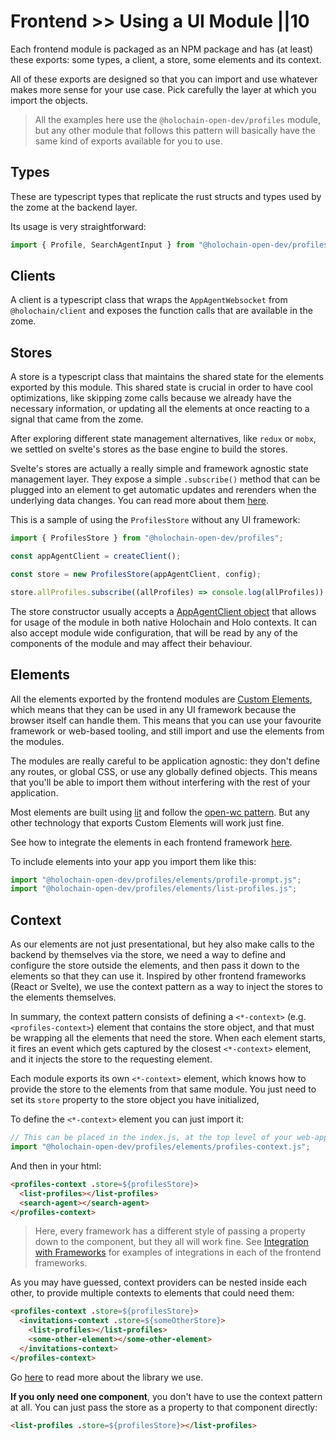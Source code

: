 # Frontend >> Using a UI Module ||10

Each frontend module is packaged as an NPM package and has (at least) these exports: some types, a client, a store, some elements and its context.

All of these exports are designed so that you can import and use whatever makes more sense for your use case. Pick carefully the layer at which you import the objects.

> All the examples here use the `@holochain-open-dev/profiles` module, but any other module that follows this pattern will basically have the same kind of exports available for you to use.

## Types

These are typescript types that replicate the rust structs and types used by the zome at the backend layer.

Its usage is very straightforward:

```ts
import { Profile, SearchAgentInput } from "@holochain-open-dev/profiles";
```

## Clients

A client is a typescript class that wraps the `AppAgentWebsocket` from `@holochain/client` and exposes the function calls that are available in the zome.

## Stores

A store is a typescript class that maintains the shared state for the elements exported by this module. This shared state is crucial in order to have cool optimizations, like skipping zome calls because we already have the necessary information, or updating all the elements at once reacting to a signal that came from the zome.

After exploring different state management alternatives, like `redux` or `mobx`, we settled on svelte's stores as the base engine to build the stores.

Svelte's stores are actually a really simple and framework agnostic state management layer. They expose a simple `.subscribe()` method that can be plugged into an element to get automatic updates and rerenders when the underlying data changes. You can read more about them [here](https://svelte.dev/tutorial/writable-stores).

This is a sample of using the `ProfilesStore` without any UI framework:

```ts
import { ProfilesStore } from "@holochain-open-dev/profiles";

const appAgentClient = createClient();

const store = new ProfilesStore(appAgentClient, config);

store.allProfiles.subscribe((allProfiles) => console.log(allProfiles));
```

The store constructor usually accepts a [AppAgentClient object](https://www.npmjs.com/package/@holochain/client) that allows for usage of the module in both native Holochain and Holo contexts. It can also accept module wide configuration, that will be read by any of the components of the module and may affect their behaviour.

## Elements

All the elements exported by the frontend modules are [Custom Elements](https://developers.google.com/web/fundamentals/web-components/customelements), which means that they can be used in any UI framework because the browser itself can handle them. This means that you can use your favourite framework or web-based tooling, and still import and use the elements from the modules.

The modules are really careful to be application agnostic: they don't define any routes, or global CSS, or use any globally defined objects. This means that you'll be able to import them without interfering with the rest of your application.

Most elements are built using [lit](https://lit.dev) and follow the [open-wc pattern](https://open-wc.org). But any other technology that exports Custom Elements will work just fine.

See how to integrate the elements in each frontend framework [here](./frameworks.md).

To include elements into your app you import them like this:

```js
import "@holochain-open-dev/profiles/elements/profile-prompt.js";
import "@holochain-open-dev/profiles/elements/list-profiles.js";
```

## Context

As our elements are not just presentational, but hey also make calls to the backend by themselves via the store, we need a way to define and configure the store outside the elements, and then pass it down to the elements so that they can use it. Inspired by other frontend frameworks (React or Svelte), we use the context pattern as a way to inject the stores to the elements themselves.

In summary, the context pattern consists of defining a `<*-context>` (e.g. `<profiles-context>`) element that contains the store object, and that must be wrapping all the elements that need the store. When each element starts, it fires an event which gets captured by the closest `<*-context>` element, and it injects the store to the requesting element.

Each module exports its own `<*-context>` element, which knows how to provide the store to the elements from that same module. You just need to set its `store` property to the store object you have initialized,

To define the `<*-context>` element you can just import it:

```js
// This can be placed in the index.js, at the top level of your web-app.
import "@holochain-open-dev/profiles/elements/profiles-context.js";
```

And then in your html:

```html
<profiles-context .store=${profilesStore}>
  <list-profiles></list-profiles>
  <search-agent></search-agent>
</profiles-context>
```

> Here, every framework has a different style of passing a property down to the component, but they all will work fine. See [Integration with Frameworks](./frameworks.md) for examples of integrations in each of the frontend frameworks.

As you may have guessed, context providers can be nested inside each other, to provide multiple contexts to elements that could need them:

```html
<profiles-context .store=${profilesStore}>
  <invitations-context .store=${someOtherStore}>
    <list-profiles></list-profiles>
    <some-other-element></some-other-element>
  </invitations-context>
</profiles-context>
```

Go [here](https://www.npmjs.com/package/@lit-labs/context) to read more about the library we use. 

**If you only need one component**, you don't have to use the context pattern at all. You can just pass the store as a property to that component directly:

```html
<list-profiles .store=${profilesStore}></list-profiles>
```

